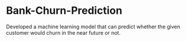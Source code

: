 # Bank-Churn-Prediction
 Developed a machine learning model that can predict whether the given customer would churn in the near future or not.
